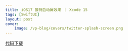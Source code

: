 ```yaml
---
title: iOS17 推特启动屏效果 ｜ Xcode 15
tags: [SwiftUI]
layout: post
cover:
    image: /vp-blog/covers/twitter-splash-screen.png
---
```



<script setup>
import CodeSandbox from '@/components/InDoc/CodeSandbox.vue'
</script>

<CodeSandbox src="https://player.bilibili.com/player.html?aid=1750439723&bvid=BV1F4421w7WC&cid=1433948880&p=1"></CodeSandbox>

[代码下载](https://github.com/shenxiang11/TwitterSplashScreen)

